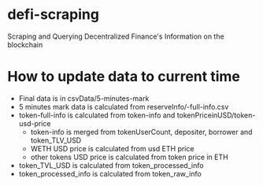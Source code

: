 # defi-scraping

Scraping and Querying Decentralized Finance's Information on the blockchain

# How to update data to current time

- Final data is in csvData/5-minutes-mark
- 5 minutes mark data is calculated from reserveInfo/<token>-full-info.csv
- token-full-info is calculated from token-info and tokenPriceinUSD/token-usd-price
  - token-info is merged from tokenUserCount, depositer, borrower and token_TLV_USD
  - WETH USD price is calculated from usd ETH price
  - other tokens USD price is calculated from token price in ETH
- token_TVL_USD is calculated from token_processed_info
- token_processed_info is calculated from token_raw_info
